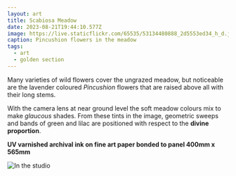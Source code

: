 ```yaml
---
layout: art
title: Scabiosa Meadow
date: 2023-08-21T19:44:10.577Z
image: https://live.staticflickr.com/65535/53134480888_2d5553ed34_h_d.jpg
caption: Pincushion flowers in the meadow
tags:
  - art
  - golden section
---
```

Many varieties of wild flowers cover the ungrazed meadow, but noticeable are the lavender coloured  *Pincushion* flowers that are raised above all with their long stems.

With the camera lens at near ground level the soft meadow colours mix to make *glaucous* shades. From these tints in the image, geometric sweeps and bands of green and lilac are positioned with respect to the **divine proportion**.

**UV varnished archival ink on fine art paper bonded to panel 400mm x 565mm**

![In the studio](https://live.staticflickr.com/65535/53259755829_0ea64a6955_h_d.jpg "In the studio")